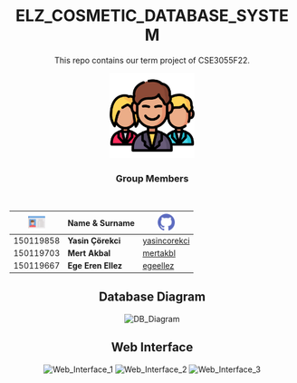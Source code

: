 

<div align="center" >

# ELZ_COSMETIC_DATABASE_SYSTEM
This repo contains our term project of CSE3055F22.
  
<img src="/icons/man.png" width="150">

<br>

### **Group Members**
<br>

|<img src="/icons/card.png" width="30">   | Name & Surname  |<img src="/icons/github.png" width="30">|
|---|---|---|
|150119858   |**Yasin Çörekci**  |<a href="https://github.com/yasincorekci/">yasincorekci</a>|
|150119703   |**Mert Akbal**     |<a href="https://github.com/mertakbl/">mertakbl</a>|
|150119667  |**Ege Eren Ellez**  |<a href="https://github.com/egeellez/">egeellez</a>|

## Database Diagram
  ![DB_Diagram](https://user-images.githubusercontent.com/81304814/212167380-e2c40231-3d46-48ec-a4a6-dfaa26bfb34b.png)
  ## Web Interface
  
![Web_Interface_1](https://user-images.githubusercontent.com/81304814/212167564-264cb43e-0475-4ada-86f3-c46d2daf40e7.jpg)
![Web_Interface_2](https://user-images.githubusercontent.com/81304814/212167621-c81e04f5-9f88-4ff6-8bbf-6f6e29ca4a96.jpg)
![Web_Interface_3](https://user-images.githubusercontent.com/81304814/212167634-acb50188-da6c-4415-b276-cbf456851fe9.jpg)
